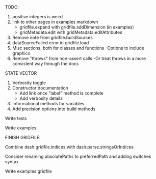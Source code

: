 TODO:

1. positive integers is weird
4. link to other pages in examples markdown
    - gridfile.expand with gridfile.addDimension (in examples)
    - gridMetadata.edit with gridMetadata.editAttributes
6. Remove note from gridfile.buildSources
7. dataSourceFailed error in gridfile.load
8. Misc sections, both for classes and functions
   -Options to include graphics
9. Remove "throws" from non-assert calls
    -Or treat throws in a more consistent way through the docs


STATE VECTOR
1. Verbosity toggle
2. Constructor documentation
    - Add link once "label" method is complete
    - Add verbosity details
3. Informational methods for variables
4. Add precision options into build methods


Write tests

Write examples



FINISH GRIDFILE:

Combine dash.gridfile.indices with dash.parse.stringsOrIndices

Consider renaming absolutePaths to preferredPath and adding switches syntax

Write examples
    gridfile